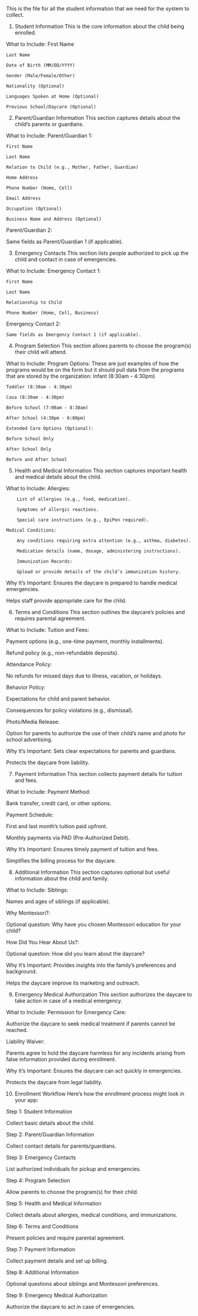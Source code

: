 This is the file for all the student information that we need for the system to collect. 


1. Student Information
This is the core information about the child being enrolled.

What to Include:
    First Name

    Last Name

    Date of Birth (MM/DD/YYYY)

    Gender (Male/Female/Other)

    Nationality (Optional)

    Languages Spoken at Home (Optional)

    Previous School/Daycare (Optional)


2. Parent/Guardian Information
This section captures details about the child’s parents or guardians.

What to Include:
    Parent/Guardian 1:

    First Name

    Last Name

    Relation to Child (e.g., Mother, Father, Guardian)

    Home Address

    Phone Number (Home, Cell)

    Email Address

    Occupation (Optional)

    Business Name and Address (Optional)

Parent/Guardian 2:

Same fields as Parent/Guardian 1 (if applicable).


3. Emergency Contacts
This section lists people authorized to pick up the child and contact in case of emergencies.

What to Include:
    Emergency Contact 1:

    First Name

    Last Name

    Relationship to Child

    Phone Number (Home, Cell, Business)

Emergency Contact 2:

    Same fields as Emergency Contact 1 (if applicable).


4. Program Selection
This section allows parents to choose the program(s) their child will attend.

What to Include:
Program Options:
    These are just examples of how the programs would be on the form but it should pull data from the programs that are stored by the organization: 
    Infant (8:30am - 4:30pm)

    Toddler (8:30am - 4:30pm)

    Casa (8:30am - 4:30pm)

    Before School (7:00am - 8:30am)

    After School (4:30pm - 6:00pm)

    Extended Care Options (Optional):

    Before School Only

    After School Only

    Before and After School


5. Health and Medical Information
This section captures important health and medical details about the child.

What to Include:
    Allergies:

        List of allergies (e.g., food, medication).

        Symptoms of allergic reactions.

        Special care instructions (e.g., EpiPen required).

    Medical Conditions:

        Any conditions requiring extra attention (e.g., asthma, diabetes).

        Medication details (name, dosage, administering instructions).

        Immunization Records:

        Upload or provide details of the child’s immunization history.

Why It’s Important:
Ensures the daycare is prepared to handle medical emergencies.

Helps staff provide appropriate care for the child.

6. Terms and Conditions
This section outlines the daycare’s policies and requires parental agreement.

What to Include:
Tuition and Fees:

Payment options (e.g., one-time payment, monthly installments).

Refund policy (e.g., non-refundable deposits).

Attendance Policy:

No refunds for missed days due to illness, vacation, or holidays.

Behavior Policy:

Expectations for child and parent behavior.

Consequences for policy violations (e.g., dismissal).

Photo/Media Release:

Option for parents to authorize the use of their child’s name and photo for school advertising.

Why It’s Important:
Sets clear expectations for parents and guardians.

Protects the daycare from liability.

7. Payment Information
This section collects payment details for tuition and fees.

What to Include:
Payment Method:

Bank transfer, credit card, or other options.

Payment Schedule:

First and last month’s tuition paid upfront.

Monthly payments via PAD (Pre-Authorized Debit).

Why It’s Important:
Ensures timely payment of tuition and fees.

Simplifies the billing process for the daycare.

8. Additional Information
This section captures optional but useful information about the child and family.

What to Include:
Siblings:

Names and ages of siblings (if applicable).

Why Montessori?:

Optional question: Why have you chosen Montessori education for your child?

How Did You Hear About Us?:

Optional question: How did you learn about the daycare?

Why It’s Important:
Provides insights into the family’s preferences and background.

Helps the daycare improve its marketing and outreach.

9. Emergency Medical Authorization
This section authorizes the daycare to take action in case of a medical emergency.

What to Include:
Permission for Emergency Care:

Authorize the daycare to seek medical treatment if parents cannot be reached.

Liability Waiver:

Parents agree to hold the daycare harmless for any incidents arising from false information provided during enrollment.

Why It’s Important:
Ensures the daycare can act quickly in emergencies.

Protects the daycare from legal liability.

10. Enrollment Workflow
Here’s how the enrollment process might look in your app:

Step 1: Student Information

Collect basic details about the child.

Step 2: Parent/Guardian Information

Collect contact details for parents/guardians.

Step 3: Emergency Contacts

List authorized individuals for pickup and emergencies.

Step 4: Program Selection

Allow parents to choose the program(s) for their child.

Step 5: Health and Medical Information

Collect details about allergies, medical conditions, and immunizations.

Step 6: Terms and Conditions

Present policies and require parental agreement.

Step 7: Payment Information

Collect payment details and set up billing.

Step 8: Additional Information

Optional questions about siblings and Montessori preferences.

Step 9: Emergency Medical Authorization

Authorize the daycare to act in case of emergencies.